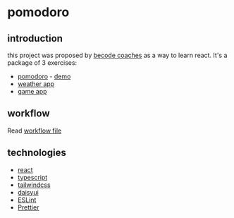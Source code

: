 # pomodoro

## introduction

this project was proposed by [becode coaches]() as a way to learn react.
It's a package of 3 exercises:
* [pomodoro](https://github.com/TanguyC0/pomodoro) - [demo](https://pomodoro-t.netlify.app)
* [weather app]()
* [game app]()

## workflow

Read [workflow file](./workflow.md)

## technologies

* [react](https://reactjs.org/)
* [typescript](https://www.typescriptlang.org/)
* [tailwindcss](https://tailwindcss.com/)
* [daisyui](https://daisyui.com/)
* [ESLint](https://eslint.org/)
* [Prettier](https://prettier.io/)